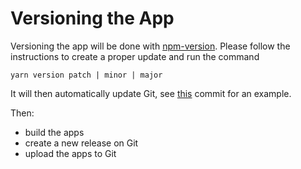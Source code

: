 # Versioning the App

Versioning the app will be done with [npm-version](https://docs.npmjs.com/cli/v6/commands/npm-version). Please follow the instructions to 
create a proper update and run the command

    yarn version patch | minor | major
    
It will then automatically update Git, see [this](https://github.com/saucelabs/sample-app-mobile/commit/f61d8fec2b17b233d0abd8444fe0f0dc86a1d7db) commit for an example.

Then: 

- build the apps
- create a new release on Git
- upload the apps to Git
